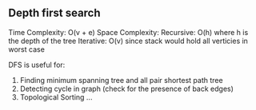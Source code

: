 ## Depth first search

Time Complexity: O(v + e)
Space Complexity: Recursive: O(h) where h is the depth of the tree
                  Iterative: O(v) since stack would hold all verticies in worst case

DFS is useful for:

1. Finding minimum spanning tree and all pair shortest path tree
2. Detecting cycle in graph (check for the presence of back edges)
3. Topological Sorting
...